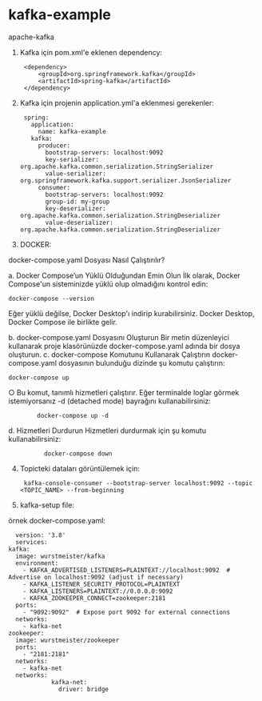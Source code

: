 # kafka-example
apache-kafka

1. Kafka için pom.xml'e eklenen dependency:
   
		<dependency>
			<groupId>org.springframework.kafka</groupId>
			<artifactId>spring-kafka</artifactId>
		</dependency>

3. Kafka için projenin application.yml'a eklenmesi gerekenler:

		spring:
		  application:
		    name: kafka-example
		  kafka:
		    producer:
		      bootstrap-servers: localhost:9092
		      key-serializer: org.apache.kafka.common.serialization.StringSerializer
		      value-serializer: org.springframework.kafka.support.serializer.JsonSerializer
		    consumer:
		      bootstrap-servers: localhost:9092
		      group-id: my-group
		      key-deserializer: org.apache.kafka.common.serialization.StringDeserializer
		      value-deserializer: org.apache.kafka.common.serialization.StringDeserializer
	

3. DOCKER:

docker-compose.yaml Dosyası Nasıl Çalıştırılır?

a. Docker Compose’un Yüklü Olduğundan Emin Olun İlk olarak, Docker Compose'un sisteminizde yüklü olup olmadığını kontrol edin:

	docker-compose --version

Eğer yüklü değilse, Docker Desktop'ı indirip kurabilirsiniz. Docker Desktop, Docker Compose ile birlikte gelir.
	
b. docker-compose.yaml Dosyasını Oluşturun Bir metin düzenleyici kullanarak proje klasörünüzde docker-compose.yaml adında bir dosya oluşturun.
c. docker-compose Komutunu Kullanarak Çalıştırın docker-compose.yaml dosyasının bulunduğu dizinde şu komutu çalıştırın:
              
	docker-compose up
 
              
○ Bu komut, tanımlı hizmetleri çalıştırır. Eğer terminalde loglar görmek istemiyorsanız -d (detached mode) bayrağını kullanabilirsiniz:
  
        	docker-compose up -d
              
d. Hizmetleri Durdurun Hizmetleri durdurmak için şu komutu kullanabilirsiniz:
 
              docker-compose down

  
4. Topicteki dataları görüntülemek için:

		kafka-console-consumer --bootstrap-server localhost:9092 --topic <TOPIC_NAME> --from-beginning


5. kafka-setup file:
   
örnek docker-compose.yaml:

      version: '3.8'
      services:
	kafka:
	  image: wurstmeister/kafka
	  environment:
	    - KAFKA_ADVERTISED_LISTENERS=PLAINTEXT://localhost:9092  # Advertise on localhost:9092 (adjust if necessary)
	    - KAFKA_LISTENER_SECURITY_PROTOCOL=PLAINTEXT
	    - KAFKA_LISTENERS=PLAINTEXT://0.0.0.0:9092
	    - KAFKA_ZOOKEEPER_CONNECT=zookeeper:2181
	  ports:
	    - "9092:9092"  # Expose port 9092 for external connections
	  networks:
	    - kafka-net
	zookeeper:
	  image: wurstmeister/zookeeper
	  ports:
	    - "2181:2181"
	  networks:
	    - kafka-net
      networks:
                kafka-net:
                  driver: bridge
